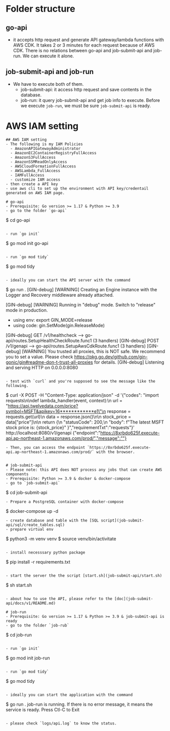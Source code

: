 # Folder structure
## go-api
- it accepts http request and generate API gateway/lambda functions with AWS CDK. It takes 2 or 3 minutes for each request because of AWS CDK. There is no relations between go-api and job-submit-api and job-run. We can execute it alone.
## job-submit-api and job-run
- We have to execute both of them. 
  - job-submit-api: it access http request and save contents in the database.
  - job-run: it query job-submit-api and get job info to execute. Before we execute `job-run`, we must be sure `job-submit-api` is ready.

# AWS IAM setting
```
## AWS IAM setting
- The following is my IAM Policies
  - AmazonAPIGatewayAdministrator
  - AmazonEC2ContainerRegistryFullAccess
  - AmazonS3FullAccess
  - AmazonSSMReadOnlyAccess
  - AWSCloudFormationFullAccess
  - AWSLambda_FullAccess
  - IAMFullAccess
  - customize IAM access
- then create a API key 
- use aws cli to set up the environment with API key/credentail generated on AWS IAM page.

# go-api
- Prerequisite: Go version >= 1.17 & Python >= 3.9
- go to the folder `go-api`
```
$ cd go-api
```

- run `go init`
```
$ go mod init go-api
```

- run `go mod tidy`
```
$ go mod tidy
```

- ideally you can start the API server with the command
```
$ go run .
[GIN-debug] [WARNING] Creating an Engine instance with the Logger and Recovery middleware already attached.

[GIN-debug] [WARNING] Running in "debug" mode. Switch to "release" mode in production.
 - using env:   export GIN_MODE=release
 - using code:  gin.SetMode(gin.ReleaseMode)

[GIN-debug] GET    /v1/healthcheck           --> go-api/routes.SetupHealthCheckRoute.func1 (3 handlers)
[GIN-debug] POST   /v1/genapi                --> go-api/routes.SetupAwsCdkRoute.func1 (3 handlers)
[GIN-debug] [WARNING] You trusted all proxies, this is NOT safe. We recommend you to set a value.
Please check https://pkg.go.dev/github.com/gin-gonic/gin#readme-don-t-trust-all-proxies for details.
[GIN-debug] Listening and serving HTTP on 0.0.0.0:8080
```

- test with `curl` and you're supposed to see the message like the following.
```
$ curl -X POST -H "Content-Type: application/json" -d '{"codes": "import requests\n\ndef lambda_handler(event, context):\n  url = \"https://api.twelvedata.com/price?symbol=MSFT&apikey=16************e1\"\n  response = requests.get(url)\n  data = response.json()\n\n  stock_price = data[\"price\"]\n\n  return {\n    \"statusCode\": 200,\n    \"body\": f\"The latest MSFT stock price is: {stock_price}\"  }","requirementTxt":"requests"}'  http://localhost:8080/v1/genapi
{"endpoint":"https://8xrbdo625f.execute-api.ap-northeast-1.amazonaws.com/prod/","message":""}
```
- Then, you can access the endpoint `https://8xrbdo625f.execute-api.ap-northeast-1.amazonaws.com/prod/` with the browser.


# job-submit-api
- Please note: this API does NOT process any jobs that can create AWS components
- Prerequisite: Python >= 3.9 & docker & docker-compose
- go to `job-submit-api`
```
$ cd job-submit-api
```
- Prepare a PostgreSQL container with docker-compose
```
$ docker-compose up -d
```
- create database and table with the [SQL script](job-submit-api/sql/create_tables.sql)
- prepare virtual env
```
$ python3 -m venv venv
$ source venv/bin/activitate
```

- install necesssary python package
```
$ pip install -r requirements.txt
```

- start the server the the script [start.sh](job-submit-api/start.sh)
```
$ sh start.sh
```

- about how to use the API, please refer to the [doc](job-submit-api/docs/v1/README.md)

# job-run
- Prerequisite: Go version >= 1.17 & Python >= 3.9 & job-submit-api is ready
- go to the folder `job-rub`
```
$ cd job-run
```

- run `go init`
```
$ go mod init job-run
```

- run `go mod tidy`
```
$ go mod tidy
```

- ideally you can start the application with the command
```
$ go run .
job-run is running. If there is no error message, it means the service is ready. Press Ctl-C to Exit
```

- please check `logs/api.log` to know the status.

